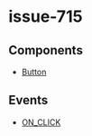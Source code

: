 # issue-715

## Components

- [Button](functions/Button.md)

## Events

- [ON\_CLICK](variables/ON_CLICK.md)
